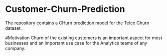 # Customer-Churn-Prediction
The repository contains a CHurn prediction model for the Telco Churn dataset.

#Motivation
Churn of the existing customers is an important aspect for most businesses and an important use case for the Analytics teams of any company. 
